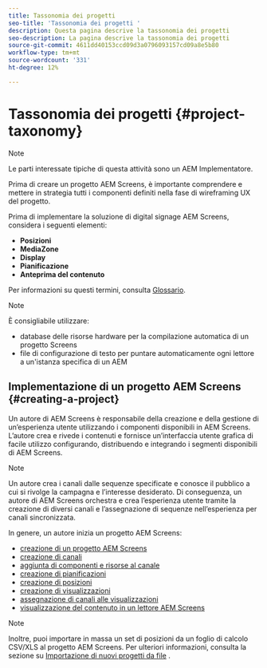 ```yaml
---
title: Tassonomia dei progetti
seo-title: 'Tassonomia dei progetti '
description: Questa pagina descrive la tassonomia dei progetti
seo-description: La pagina descrive la tassonomia dei progetti
source-git-commit: 4611dd40153ccd09d3a0796093157cd09a8e5b80
workflow-type: tm+mt
source-wordcount: '331'
ht-degree: 12%

---
```



# Tassonomia dei progetti {#project-taxonomy}

>[!NOTE]
>
>Le parti interessate tipiche di questa attività sono un AEM Implementatore.

Prima di creare un progetto AEM Screens, è importante comprendere e mettere in strategia tutti i componenti definiti nella fase di wireframing UX del progetto.

Prima di implementare la soluzione di digital signage AEM Screens, considera i seguenti elementi:

* **Posizioni**
* **MediaZone**
* **Display**
* **Pianificazione**
* **Anteprima del contenuto**

Per informazioni su questi termini, consulta [Glossario](https://helpx.adobe.com/experience-manager/6-5/screens/using/screens-glossary.html).

>[!NOTE]
>
>È consigliabile utilizzare:
>
>* database delle risorse hardware per la compilazione automatica di un progetto Screens
>* file di configurazione di testo per puntare automaticamente ogni lettore a un&#39;istanza specifica di un AEM


## Implementazione di un progetto AEM Screens {#creating-a-project}

Un autore di AEM Screens è responsabile della creazione e della gestione di un’esperienza utente utilizzando i componenti disponibili in AEM Screens. L’autore crea e rivede i contenuti e fornisce un’interfaccia utente grafica di facile utilizzo configurando, distribuendo e integrando i segmenti disponibili di AEM Screens.

>[!NOTE]
>
>Un autore crea i canali dalle sequenze specificate e conosce il pubblico a cui si rivolge la campagna e l’interesse desiderato. Di conseguenza, un autore di AEM Screens orchestra e crea l’esperienza utente tramite la creazione di diversi canali e l’assegnazione di sequenze nell’esperienza per canali sincronizzata.

In genere, un autore inizia un progetto AEM Screens:

* [creazione di un progetto AEM Screens](https://helpx.adobe.com/experience-manager/6-5/screens/using/creating-a-screens-project.html)
* [creazione di canali](https://helpx.adobe.com/experience-manager/6-5/screens/using/managing-channels.html)
* [aggiunta di componenti e risorse al canale](https://helpx.adobe.com/experience-manager/6-5/screens/using/adding-components-to-a-channel.html)
* [creazione di pianificazioni](https://helpx.adobe.com/experience-manager/6-5/screens/using/managing-schedules.html)
* [creazione di posizioni](https://helpx.adobe.com/experience-manager/6-5/screens/using/managing-locations.html)
* [creazione di visualizzazioni](https://helpx.adobe.com/experience-manager/6-5/screens/using/managing-displays.html)
* [assegnazione di canali alle visualizzazioni](https://helpx.adobe.com/experience-manager/6-5/screens/using/channel-assignment.html)
* [visualizzazione del contenuto in un lettore AEM Screens](https://helpx.adobe.com/experience-manager/6-5/screens/using/working-with-screens-player.html)

>[!NOTE]
>Inoltre, puoi importare in massa un set di posizioni da un foglio di calcolo CSV/XLS al progetto AEM Screens. Per ulteriori informazioni, consulta la sezione su [Importazione di nuovi progetti da file](https://helpx.adobe.com/experience-manager/6-5/screens/using/project-importer.html) .
